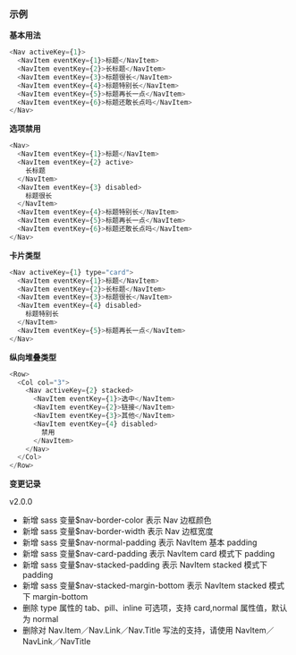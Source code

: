### 示例

**基本用法**

```js
<Nav activeKey={1}>
  <NavItem eventKey={1}>标题</NavItem>
  <NavItem eventKey={2}>长标题</NavItem>
  <NavItem eventKey={3}>标题很长</NavItem>
  <NavItem eventKey={4}>标题特别长</NavItem>
  <NavItem eventKey={5}>标题再长一点</NavItem>
  <NavItem eventKey={6}>标题还敢长点吗</NavItem>
</Nav>
```

**选项禁用**

```js
<Nav>
  <NavItem eventKey={1}>标题</NavItem>
  <NavItem eventKey={2} active>
    长标题
  </NavItem>
  <NavItem eventKey={3} disabled>
    标题很长
  </NavItem>
  <NavItem eventKey={4}>标题特别长</NavItem>
  <NavItem eventKey={5}>标题再长一点</NavItem>
  <NavItem eventKey={6}>标题还敢长点吗</NavItem>
</Nav>
```

**卡片类型**

```js
<Nav activeKey={1} type="card">
  <NavItem eventKey={1}>标题</NavItem>
  <NavItem eventKey={2}>长标题</NavItem>
  <NavItem eventKey={3}>标题很长</NavItem>
  <NavItem eventKey={4} disabled>
    标题特别长
  </NavItem>
  <NavItem eventKey={5}>标题再长一点</NavItem>
</Nav>
```

**纵向堆叠类型**

```js
<Row>
  <Col col="3">
    <Nav activeKey={2} stacked>
      <NavItem eventKey={1}>选中</NavItem>
      <NavItem eventKey={2}>链接</NavItem>
      <NavItem eventKey={3}>其他</NavItem>
      <NavItem eventKey={4} disabled>
        禁用
      </NavItem>
    </Nav>
  </Col>
</Row>
```

**变更记录**

v2.0.0

* 新增 sass 变量$nav-border-color 表示 Nav 边框颜色
* 新增 sass 变量$nav-border-width 表示 Nav 边框宽度
* 新增 sass 变量$nav-normal-padding 表示 NavItem 基本 padding
* 新增 sass 变量$nav-card-padding 表示 NavItem card 模式下 padding
* 新增 sass 变量$nav-stacked-padding 表示 NavItem stacked 模式下 padding
* 新增 sass 变量$nav-stacked-margin-bottom 表示 NavItem stacked 模式下 margin-bottom
* 删除 type 属性的 tab、pill、inline 可选项，支持 card,normal 属性值，默认为 normal
* 删除对 Nav.Item／Nav.Link／Nav.Title 写法的支持，请使用 NavItem／NavLink／NavTitle
